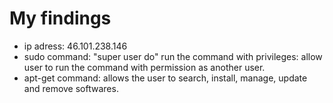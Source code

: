 # My findings
- ip adress: 46.101.238.146
- sudo command: "super user do" run the command with privileges: allow user to run the command with permission as another user.
- apt-get command: allows the user to search, install, manage, update and remove softwares. 
